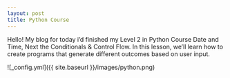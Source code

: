 ```yaml
---
layout: post
title: Python Course
---
```


Hello! My blog for today i’d finished my Level 2 in Python Course Date and Time, Next the Conditionals & Control Flow. In this lesson, we’ll learn how to create programs that generate different outcomes based on user input.

![_config.yml]({{ site.baseurl }}/images/python.png)
